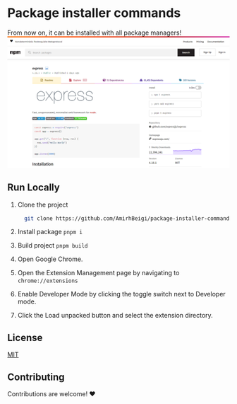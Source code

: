 # Package installer commands
From now on, it can be installed with all package managers!
![package installer commands](https://github.com/AmirhBeigi/package-installer-commands/blob/main/cover.png?raw=true)


## Run Locally

1. Clone the project
    ```bash
      git clone https://github.com/AmirhBeigi/package-installer-commands
    ```
2. Install package `pnpm i`

3. Build project `pnpm build`

4. Open Google Chrome.

5. Open the Extension Management page by navigating to `chrome://extensions`

6. Enable Developer Mode by clicking the toggle switch next to Developer mode.

7. Click the Load unpacked button and select the extension directory.

## License

[MIT](https://choosealicense.com/licenses/mit/)

## Contributing

Contributions are welcome! ❤️
